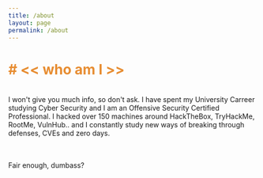 ```yaml
---
title: /about
layout: page
permalink: /about
---
```


<h1 style="color:#e78d32"># << who am I >></h1>
<br>
I won't give you much info, so don't ask.
I have spent my University Carreer studying Cyber Security and I am an Offensive Security Certified Professional.
I hacked over 150 machines around HackTheBox, TryHackMe, RootMe, VulnHub.. and I constantly study new ways of breaking through defenses, CVEs and zero days.

 <script src="https://www.hackthebox.eu/badge/144238"></script>
<br><br>
Fair enough, dumbass?
